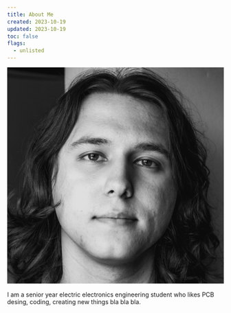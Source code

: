 ```yaml
---
title: About Me
created: 2023-10-19
updated: 2023-10-19
toc: false
flags:
  - unlisted
---
```


![image description](/assets/maskable@512.png)

I am a senior year electric electronics engineering student who likes PCB desing, coding, creating new things bla bla bla.
